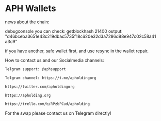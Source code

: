 # APH Wallets

news about the chain:

debugconsole you can check:
getblockhash 21400
output: "d46bceba3651e43c219dbac5735f18c620e32d3a7286d88e947c02c58a41a3c9"

if you have another, safe wallet first, and use resync in the wallet repair.



How to contact us and our Socialmedia channels:



```bash
Telgram support: @aphsupport
```
```bash
Telgram channel: https://t.me/apholdingorg
```
```bash
https://twitter.com/apholdingorg
```
```bash
https://apholding.org
```
```bash
https://trello.com/b/RPzbPCud/apholding
```

For the swap please contact us on Telegram directly! 
